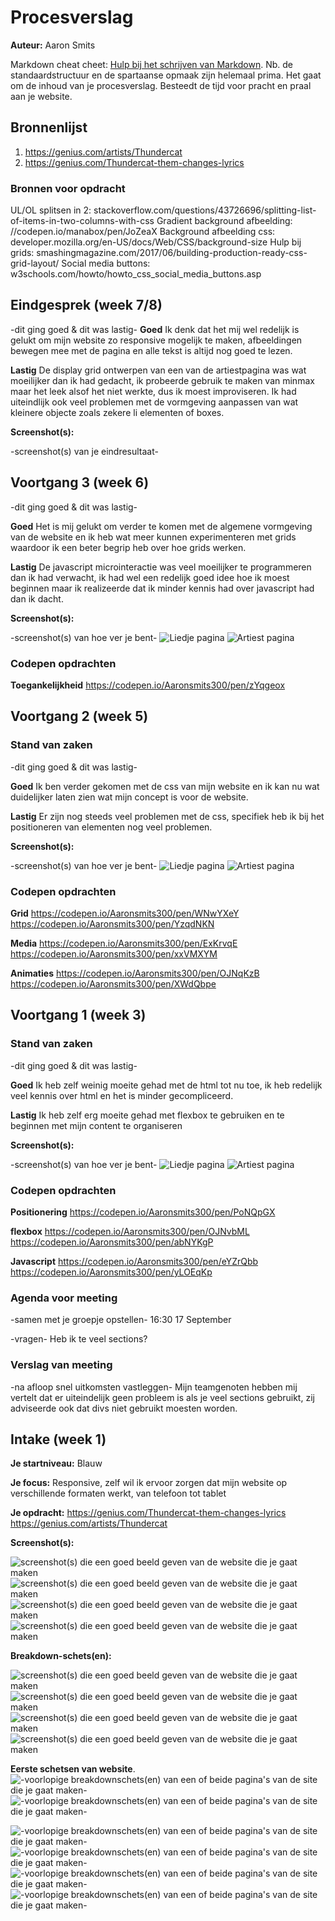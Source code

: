 # Procesverslag
**Auteur:** Aaron Smits

Markdown cheat cheet: [Hulp bij het schrijven van Markdown](https://github.com/adam-p/markdown-here/wiki/Markdown-Cheatsheet). Nb. de standaardstructuur en de spartaanse opmaak zijn helemaal prima. Het gaat om de inhoud van je procesverslag. Besteedt de tijd voor pracht en praal aan je website.



## Bronnenlijst
1. https://genius.com/artists/Thundercat
2. https://genius.com/Thundercat-them-changes-lyrics

### Bronnen voor opdracht
UL/OL splitsen in 2: stackoverflow.com/questions/43726696/splitting-list-of-items-in-two-columns-with-css
Gradient background afbeelding: //codepen.io/manabox/pen/JoZeaX
Background afbeelding css: developer.mozilla.org/en-US/docs/Web/CSS/background-size
Hulp bij grids: smashingmagazine.com/2017/06/building-production-ready-css-grid-layout/
Social media buttons: w3schools.com/howto/howto_css_social_media_buttons.asp

## Eindgesprek (week 7/8)

-dit ging goed & dit was lastig-
**Goed** 
Ik denk dat het mij wel redelijk is gelukt om mijn website zo responsive mogelijk te maken, afbeeldingen bewegen mee met de pagina en alle tekst is altijd nog goed te lezen.

**Lastig** 
De display grid ontwerpen van een van de artiestpagina was wat moeilijker dan ik had gedacht, ik probeerde gebruik te maken van minmax maar het leek alsof het niet werkte, dus ik moest improviseren.
Ik had uiteindlijk ook veel problemen met de vormgeving aanpassen van wat kleinere objecte zoals zekere li elementen of boxes.


**Screenshot(s):**

-screenshot(s) van je eindresultaat-



## Voortgang 3 (week 6)

-dit ging goed & dit was lastig-

**Goed** 
Het is mij gelukt om verder te komen met de algemene vormgeving van de website en ik heb wat meer kunnen experimenteren met grids waardoor ik een beter begrip heb over hoe grids werken.

**Lastig** 
De javascript microinteractie was veel moeilijker te programmeren dan ik had verwacht, ik had wel een redelijk goed idee hoe ik moest beginnen maar ik realizeerde dat ik minder kennis had over javascript had dan ik dacht.

**Screenshot(s):**

-screenshot(s) van hoe ver je bent-
![Liedje pagina](images/week_6/proces1.png)
![Artiest pagina](images/week_6/proces2.png)

### Codepen opdrachten
**Toegankelijkheid**
https://codepen.io/Aaronsmits300/pen/zYqgeox


## Voortgang 2 (week 5)

### Stand van zaken

-dit ging goed & dit was lastig-

**Goed** 
Ik ben verder gekomen met de css van mijn website en ik kan nu wat duidelijker laten zien wat mijn concept is voor de website.

**Lastig** 
Er zijn nog steeds veel problemen met de css, specifiek heb ik bij het positioneren van elementen nog veel problemen.

**Screenshot(s):**

-screenshot(s) van hoe ver je bent-
![Liedje pagina](images/week_4-5/proces1.png)
![Artiest pagina](images/week_4-5/proces2.png)

### Codepen opdrachten
**Grid**
https://codepen.io/Aaronsmits300/pen/WNwYXeY
https://codepen.io/Aaronsmits300/pen/YzqdNKN

**Media**
https://codepen.io/Aaronsmits300/pen/ExKrvqE
https://codepen.io/Aaronsmits300/pen/xxVMXYM

**Animaties**
https://codepen.io/Aaronsmits300/pen/OJNqKzB
https://codepen.io/Aaronsmits300/pen/XWdQbpe


## Voortgang 1 (week 3)

### Stand van zaken

-dit ging goed & dit was lastig-

**Goed** 
Ik heb zelf weinig moeite gehad met de html tot nu toe, ik heb redelijk veel kennis over html en het is minder gecompliceerd.

**Lastig** 
Ik heb zelf erg moeite gehad met flexbox te gebruiken en te beginnen met mijn content te organiseren


**Screenshot(s):**

-screenshot(s) van hoe ver je bent-
![Liedje pagina](images/week_1-3/proces1.png)
![Artiest pagina](images/week_1-3/proces2.png)

### Codepen opdrachten
**Positionering**
https://codepen.io/Aaronsmits300/pen/PoNQpGX

**flexbox**
https://codepen.io/Aaronsmits300/pen/OJNvbML
https://codepen.io/Aaronsmits300/pen/abNYKgP

**Javascript**
https://codepen.io/Aaronsmits300/pen/eYZrQbb
https://codepen.io/Aaronsmits300/pen/yLOEqKp

### Agenda voor meeting

-samen met je groepje opstellen-
16:30 17 September

-vragen-
Heb ik te veel sections?

### Verslag van meeting

-na afloop snel uitkomsten vastleggen-
Mijn teamgenoten hebben mij vertelt dat er uiteindelijk geen probleem is als je veel sections gebruikt, zij adviseerde ook dat divs niet gebruikt moesten worden.


## Intake (week 1)

**Je startniveau:** Blauw

**Je focus:** Responsive, zelf wil ik ervoor zorgen dat mijn website op verschillende formaten werkt, van telefoon tot tablet

**Je opdracht:** https://genius.com/Thundercat-them-changes-lyrics
https://genius.com/artists/Thundercat 

**Screenshot(s):**

![screenshot(s) die een goed beeld geven van de website die je gaat maken](images/week_1-3/genius1.png)
![screenshot(s) die een goed beeld geven van de website die je gaat maken](images/week_1-3/genius2.png)
![screenshot(s) die een goed beeld geven van de website die je gaat maken](images/week_1-3/geniustelefoon1.png)
![screenshot(s) die een goed beeld geven van de website die je gaat maken](images/week_1-3/geniustelefoon2.png)



**Breakdown-schets(en):**

![screenshot(s) die een goed beeld geven van de website die je gaat maken](images/week_1-3/geniusbreakdown1.png)
![screenshot(s) die een goed beeld geven van de website die je gaat maken](images/week_1-3/geniusbreakdown2.png)
![screenshot(s) die een goed beeld geven van de website die je gaat maken](images/week_1-3/geniusbreakdowntelefoon1.png)
![screenshot(s) die een goed beeld geven van de website die je gaat maken](images/week_1-3/geniusbreakdowntelefoon2.png)


**Eerste schetsen van website**.
![-voorlopige breakdownschets(en) van een of beide pagina's van de site die je gaat maken-](images/week_1-3/schets1.jpg)
![-voorlopige breakdownschets(en) van een of beide pagina's van de site die je gaat maken-](images/week_1-3/schets2.jpg)

![-voorlopige breakdownschets(en) van een of beide pagina's van de site die je gaat maken-](images/week_1-3/uitlegwebsite1.png)
![-voorlopige breakdownschets(en) van een of beide pagina's van de site die je gaat maken-](images/week_1-3/uitlegwebsite2.png)
![-voorlopige breakdownschets(en) van een of beide pagina's van de site die je gaat maken-](images/week_1-3/breakdown1.png)
![-voorlopige breakdownschets(en) van een of beide pagina's van de site die je gaat maken-](images/week_1-3/breakdown2.png)





